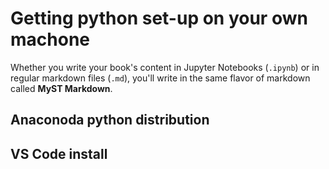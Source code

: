# Getting python set-up on your own machone

Whether you write your book's content in Jupyter Notebooks (`.ipynb`) or
in regular markdown files (`.md`), you'll write in the same flavor of markdown
called **MyST Markdown**.

## Anaconoda python distribution

## VS Code install


